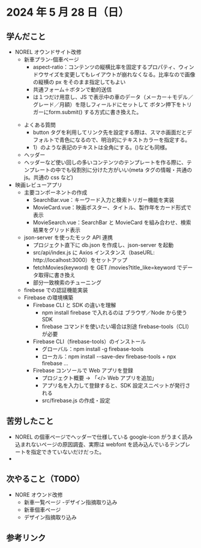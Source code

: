 # 2024 年 5 月 28 日（日）

## 学んだこと

- NOREL オウンドサイト改修
  - 新車プラン-個車ページ
    - aspect-ratio：コンテンツの縦横比率を固定するプロパティ、ウィンドウサイズを変更してもレイアウトが崩れなくなる。比率なので画像の縦横の px をそのまま指定してもよい
    - 共通フォーム＋ボタンで動的送信
    - <form name="examinationForm"> は１つだけ用意し、JS で表示中の車のデータ（メーカー＋モデル／グレード／月額）を隠しフィールドにセットして ボタン押下をトリガーにform.submit() する方式に書き換えた。
  - よくある質問
    - button タグを利用してリンク先を設定する際は、スマホ画面だとデフォルトで青色になるので、明治的にテキストカラーを指定する。
    - 1）のような表記のテキストは全角にする。()なども同様。
  - ヘッダー
  - ヘッダーなど使い回しの多いコンテンツのテンプレートを作る際に、テンプレートの中でも役割別に分けた方がいい(meta タグの情報・共通の js。共通の css など)
- 映画レビューアプリ
  - 主要コンポーネントの作成
    - SearchBar.vue：キーワード入力と検索トリガー機能を実装
    - MovieCard.vue：映画ポスター、タイトル、製作年をカード形式で表示
    - MovieSearch.vue：SearchBar と MovieCard を組み合わせ、検索結果をグリッド表示
  - json-server を使ったモック API 連携
    - プロジェクト直下に db.json を作成し、json-server を起動
    - src/api/index.js に Axios インスタンス（baseURL: http://localhost:3000）をセットアップ
    - fetchMovies(keyword) を GET /movies?title_like=keyword でデータ取得に書き換え
    - 部分一致検索のチューニング
  - firebese での認証機能実装
  - Firebase の環境構築
    - Firebase CLI と SDK の違いを理解
      - npm install firebase で入れるのは ブラウザ／Node から使う SDK
      - firebase コマンドを使いたい場合は別途 firebase-tools（CLI）が必要
    - Firebase CLI（firebase-tools）のインストール
      - グローバル：npm install -g firebase-tools
      - ローカル：npm install --save-dev firebase-tools + npx firebase …
    - Firebase コンソールで Web アプリを登録
      - プロジェクト概要 → 「</> Web アプリを追加」
      - アプリ名を入力して登録すると、SDK 設定スニペットが発行される
      - src/firebase.js の作成・設定

## 苦労したこと

- NOREL の個車ページでヘッダーで仕様している google-icon がうまく読み込まれないページの原因調査、実際は webfont を読み込んでいるテンプレートを指定できていないだけだった。
-

## 次やること（TODO）

- NORE オウンド改修
  - 新車一覧ページ -デザイン指摘取り込み
  - 新車個車ページ
  - デザイン指摘取り込み

## 参考リンク

